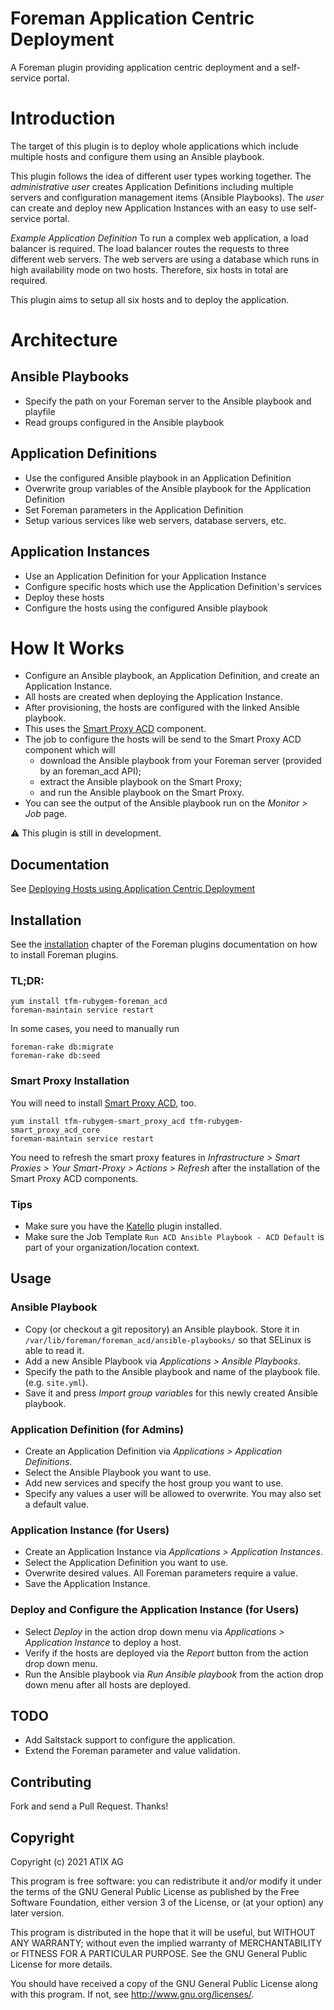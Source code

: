 # Foreman Application Centric Deployment

A Foreman plugin providing application centric deployment and a self-service portal.

# Introduction

The target of this plugin is to deploy whole applications which include multiple hosts and configure them using an Ansible playbook.

This plugin follows the idea of different user types working together.
The _administrative user_ creates Application Definitions including multiple servers and configuration management items (Ansible Playbooks).
The _user_ can create and deploy new Application Instances with an easy to use self-service portal.

*Example Application Definition*
To run a complex web application, a load balancer is required.
The load balancer routes the requests to three different web servers.
The web servers are using a database which runs in high availability mode on two hosts.
Therefore, six hosts in total are required.

This plugin aims to setup all six hosts and to deploy the application.

# Architecture

## Ansible Playbooks

* Specify the path on your Foreman server to the Ansible playbook and playfile
* Read groups configured in the Ansible playbook

## Application Definitions

* Use the configured Ansible playbook in an Application Definition
* Overwrite group variables of the Ansible playbook for the Application Definition
* Set Foreman parameters in the Application Definition
* Setup various services like web servers, database servers, etc.

## Application Instances

* Use an Application Definition for your Application Instance
* Configure specific hosts which use the Application Definition's services
* Deploy these hosts
* Configure the hosts using the configured Ansible playbook

# How It Works

* Configure an Ansible playbook, an Application Definition, and create an Application Instance.
* All hosts are created when deploying the Application Instance.
* After provisioning, the hosts are configured with the linked Ansible playbook.
* This uses the [Smart Proxy ACD](https://github.com/ATIX-AG/smart_proxy_acd) component.
* The job to configure the hosts will be send to the Smart Proxy ACD component which will
    * download the Ansible playbook from your Foreman server (provided by an foreman_acd API);
    * extract the Ansible playbook on the Smart Proxy;
    * and run the Ansible playbook on the Smart Proxy.
* You can see the output of the Ansible playbook run on the *Monitor > Job* page.

:warning: This plugin is still in development.

## Documentation

See [Deploying Hosts using Application Centric Deployment](https://docs.theforeman.org/nightly/Deploying_Hosts_AppCentric/index-katello.html)

## Installation

See the [installation](https://theforeman.org/plugins/#2.Installation) chapter of the Foreman plugins documentation on how to install Foreman plugins.

### TL;DR: 

    yum install tfm-rubygem-foreman_acd
    foreman-maintain service restart

In some cases, you need to manually run

    foreman-rake db:migrate
    foreman-rake db:seed

### Smart Proxy Installation

You will need to install [Smart Proxy ACD](https://github.com/ATIX-AG/smart_proxy_acd), too. 

    yum install tfm-rubygem-smart_proxy_acd tfm-rubygem-smart_proxy_acd_core
    foreman-maintain service restart

You need to refresh the smart proxy features in *Infrastructure > Smart Proxies > Your Smart-Proxy > Actions > Refresh* after the installation of the Smart Proxy ACD components.

### Tips

* Make sure you have the [Katello](https://theforeman.org/plugins/katello/) plugin installed.
* Make sure the Job Template `Run ACD Ansible Playbook - ACD Default` is part of your organization/location context.

## Usage

### Ansible Playbook

* Copy (or checkout a git repository) an Ansible playbook.
Store it in `/var/lib/foreman/foreman_acd/ansible-playbooks/` so that SELinux is able to read it.
* Add a new Ansible Playbook via *Applications > Ansible Playbooks*.
* Specify the path to the Ansible playbook and name of the playbook file. (e.g. `site.yml`).
* Save it and press *Import group variables* for this newly created Ansible playbook.

### Application Definition (for Admins)

* Create an Application Definition via *Applications > Application Definitions*.
* Select the Ansible Playbook you want to use. 
* Add new services and specify the host group you want to use.
* Specify any values a user will be allowed to overwrite.
You may also set a default value.

### Application Instance (for Users)

* Create an Application Instance via *Applications > Application Instances*.
* Select the Application Definition you want to use.
* Overwrite desired values.
All Foreman parameters require a value.
* Save the Application Instance.

### Deploy and Configure the Application Instance (for Users)

* Select *Deploy* in the action drop down menu via *Applications > Application Instance* to deploy a host.
* Verify if the hosts are deployed via the *Report* button from the action drop down menu.
* Run the Ansible playbook via *Run Ansible playbook* from the action drop down menu after all hosts are deployed.

## TODO

* Add Saltstack support to configure the application.
* Extend the Foreman parameter and value validation.

## Contributing

Fork and send a Pull Request.
Thanks!

## Copyright

Copyright (c) 2021 ATIX AG 

This program is free software: you can redistribute it and/or modify it under the terms of the GNU General Public License as published by the Free Software Foundation, either version 3 of the License, or (at your option) any later version.

This program is distributed in the hope that it will be useful, but WITHOUT ANY WARRANTY; without even the implied warranty of MERCHANTABILITY or FITNESS FOR A PARTICULAR PURPOSE.
See the GNU General Public License for more details.

You should have received a copy of the GNU General Public License along with this program.
If not, see <http://www.gnu.org/licenses/>.

